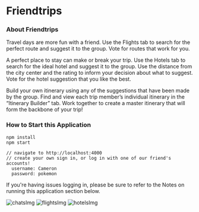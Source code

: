 # Friendtrips

### About Friendtrips
Travel days are more fun with a friend. Use the Flights tab to search for the perfect route and
suggest it to the group. Vote for routes that work for you.

A perfect place to stay can make or break your trip. Use the Hotels tab to search for the ideal hotel and suggest it to the group. Use the distance from the city center and the rating to inform your decision about what to suggest. Vote for the hotel suggestion that you like the best.

Build your own itinerary using any of the suggestions that have been made by the group. Find and view each trip member’s individual itinerary in the “Itinerary Builder” tab. Work together to create a master itinerary that will form the backbone of your trip!


### How to Start this Application
```
npm install
npm start

// navigate to http://localhost:4000
// create your own sign in, or log in with one of our friend's accounts!
  username: Cameron
  password: pokemon
```
If you're having issues logging in, please be sure to refer to the Notes on running this application section below.

![chatsImg](https://github.com/friend-trips/friendtrips/blob/main/public/assets/images/Screen%20Shot%202020-12-09%20at%2012.42.21%20PM.png)
![flightsImg](https://github.com/friend-trips/friendtrips/blob/main/public/assets/images/Screen%20Shot%202020-12-09%20at%2012.44.39%20PM.png)
![hotelsImg](https://github.com/friend-trips/friendtrips/blob/main/public/assets/images/Screen%20Shot%202020-12-09%20at%2012.45.45%20PM.png)
